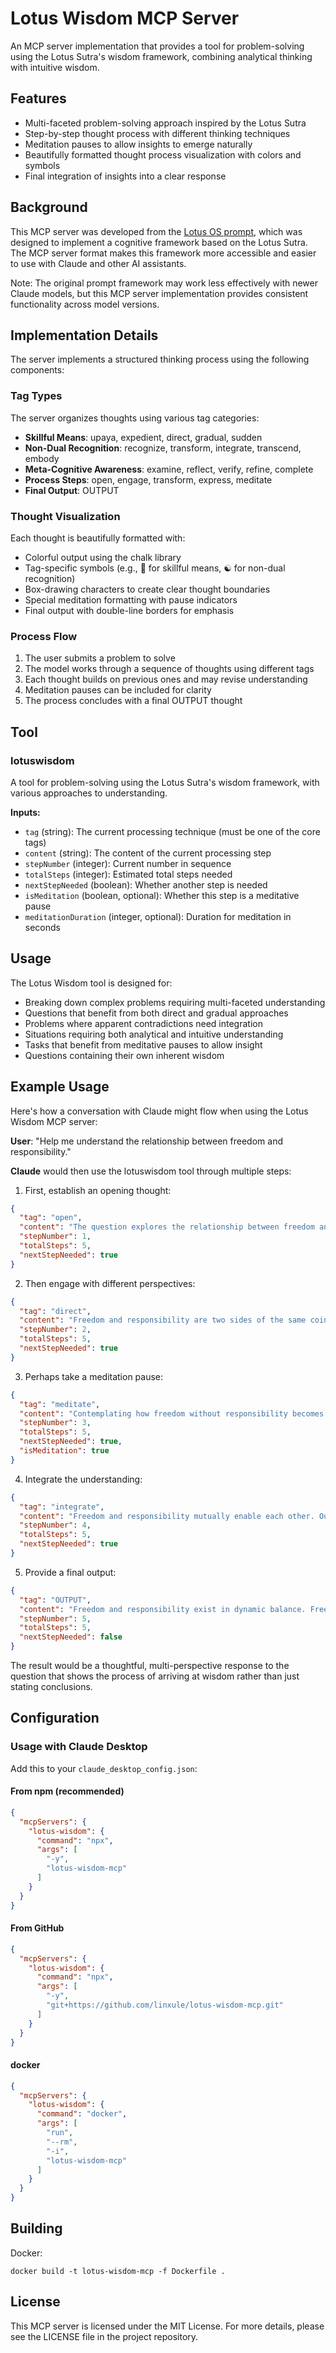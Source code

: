 # Lotus Wisdom MCP Server

An MCP server implementation that provides a tool for problem-solving using the Lotus Sutra's wisdom framework, combining analytical thinking with intuitive wisdom.

## Features

* Multi-faceted problem-solving approach inspired by the Lotus Sutra
* Step-by-step thought process with different thinking techniques
* Meditation pauses to allow insights to emerge naturally
* Beautifully formatted thought process visualization with colors and symbols
* Final integration of insights into a clear response

## Background

This MCP server was developed from the [Lotus OS prompt](https://github.com/linxule/prompts/blob/main/cognitive-techniques/lotus_os.md), which was designed to implement a cognitive framework based on the Lotus Sutra. The MCP server format makes this framework more accessible and easier to use with Claude and other AI assistants.

Note: The original prompt framework may work less effectively with newer Claude models, but this MCP server implementation provides consistent functionality across model versions.

## Implementation Details

The server implements a structured thinking process using the following components:

### Tag Types

The server organizes thoughts using various tag categories:

* **Skillful Means**: upaya, expedient, direct, gradual, sudden
* **Non-Dual Recognition**: recognize, transform, integrate, transcend, embody
* **Meta-Cognitive Awareness**: examine, reflect, verify, refine, complete
* **Process Steps**: open, engage, transform, express, meditate
* **Final Output**: OUTPUT

### Thought Visualization

Each thought is beautifully formatted with:

* Colorful output using the chalk library
* Tag-specific symbols (e.g., 🔆 for skillful means, ☯️ for non-dual recognition)
* Box-drawing characters to create clear thought boundaries
* Special meditation formatting with pause indicators
* Final output with double-line borders for emphasis

### Process Flow

1. The user submits a problem to solve
2. The model works through a sequence of thoughts using different tags
3. Each thought builds on previous ones and may revise understanding
4. Meditation pauses can be included for clarity
5. The process concludes with a final OUTPUT thought

## Tool

### lotuswisdom

A tool for problem-solving using the Lotus Sutra's wisdom framework, with various approaches to understanding.

**Inputs:**

* `tag` (string): The current processing technique (must be one of the core tags)
* `content` (string): The content of the current processing step
* `stepNumber` (integer): Current number in sequence
* `totalSteps` (integer): Estimated total steps needed
* `nextStepNeeded` (boolean): Whether another step is needed
* `isMeditation` (boolean, optional): Whether this step is a meditative pause
* `meditationDuration` (integer, optional): Duration for meditation in seconds

## Usage

The Lotus Wisdom tool is designed for:

* Breaking down complex problems requiring multi-faceted understanding
* Questions that benefit from both direct and gradual approaches
* Problems where apparent contradictions need integration
* Situations requiring both analytical and intuitive understanding
* Tasks that benefit from meditative pauses to allow insight
* Questions containing their own inherent wisdom

## Example Usage

Here's how a conversation with Claude might flow when using the Lotus Wisdom MCP server:

**User**: "Help me understand the relationship between freedom and responsibility."

**Claude** would then use the lotuswisdom tool through multiple steps:

1. First, establish an opening thought:
```json
{
  "tag": "open",
  "content": "The question explores the relationship between freedom and responsibility, which contain an apparent tension but also deep connection.",
  "stepNumber": 1,
  "totalSteps": 5,
  "nextStepNeeded": true
}
```

2. Then engage with different perspectives:
```json
{
  "tag": "direct",
  "content": "Freedom and responsibility are two sides of the same coin. True freedom isn't absence of constraints but the capacity to choose our response within constraints.",
  "stepNumber": 2,
  "totalSteps": 5,
  "nextStepNeeded": true
}
```

3. Perhaps take a meditation pause:
```json
{
  "tag": "meditate",
  "content": "Contemplating how freedom without responsibility becomes chaos, and responsibility without freedom becomes oppression.",
  "stepNumber": 3,
  "totalSteps": 5,
  "nextStepNeeded": true,
  "isMeditation": true
}
```

4. Integrate the understanding:
```json
{
  "tag": "integrate",
  "content": "Freedom and responsibility mutually enable each other. Our freedom to choose gives rise to our responsibility for what we choose, and our willingness to take responsibility expands our freedom.",
  "stepNumber": 4,
  "totalSteps": 5,
  "nextStepNeeded": true
}
```

5. Provide a final output:
```json
{
  "tag": "OUTPUT",
  "content": "Freedom and responsibility exist in dynamic balance. Freedom is the power to choose, while responsibility is accountability for those choices. They're not opposing forces but complementary aspects of human agency. Without freedom, responsibility would be mere obligation. Without responsibility, freedom would degrade into impulsivity. The most fulfilled lives embrace both: using freedom to make meaningful choices while taking responsibility for their consequences.",
  "stepNumber": 5,
  "totalSteps": 5,
  "nextStepNeeded": false
}
```

The result would be a thoughtful, multi-perspective response to the question that shows the process of arriving at wisdom rather than just stating conclusions.

## Configuration

### Usage with Claude Desktop

Add this to your `claude_desktop_config.json`:

#### From npm (recommended)

```json
{
  "mcpServers": {
    "lotus-wisdom": {
      "command": "npx",
      "args": [
        "-y", 
        "lotus-wisdom-mcp"
      ]
    }
  }
}
```

#### From GitHub

```json
{
  "mcpServers": {
    "lotus-wisdom": {
      "command": "npx",
      "args": [
        "-y", 
        "git+https://github.com/linxule/lotus-wisdom-mcp.git"
      ]
    }
  }
}
```

#### docker

```json
{
  "mcpServers": {
    "lotus-wisdom": {
      "command": "docker",
      "args": [
        "run",
        "--rm",
        "-i",
        "lotus-wisdom-mcp"
      ]
    }
  }
}
```

## Building

Docker:

```
docker build -t lotus-wisdom-mcp -f Dockerfile .
```

## License

This MCP server is licensed under the MIT License. For more details, please see the LICENSE file in the project repository. 